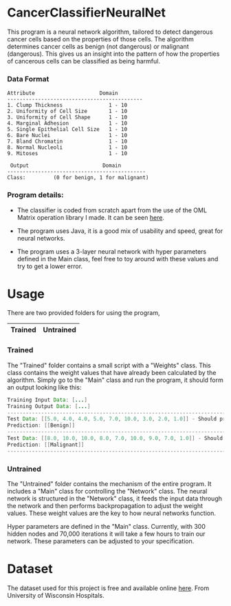 # CancerClassifierNeuralNet
This program is a neural network algorithm, tailored to detect dangerous cancer cells based on the properties of those cells.
The algorithm determines cancer cells as benign (not dangerous) or malignant (dangerous). This gives us an insight into the
pattern of how the properties of cancerous cells can be classified as being harmful.

### Data Format
```
Attribute                     Domain
--------------------------------------------
1. Clump Thickness               1 - 10
2. Uniformity of Cell Size       1 - 10
3. Uniformity of Cell Shape      1 - 10
4. Marginal Adhesion             1 - 10
5. Single Epithelial Cell Size   1 - 10
6. Bare Nuclei                   1 - 10
7. Bland Chromatin               1 - 10
8. Normal Nucleoli               1 - 10
9. Mitoses                       1 - 10

 Output                        Domain
---------------------------------------------
Class:         (0 for benign, 1 for malignant)
```

### Program details:
- The classifier is coded from scratch apart from the use of the OML Matrix operation library
I made. It can be seen [here](https://github.com/BenHenderson09/OpenMatrixLib).

- The program uses Java, it is a good mix of usability and speed, great for neural networks.

- The program uses a 3-layer neural network with hyper parameters defined in the Main class, feel free to toy around with these
values and try to get a lower error. 

# Usage
There are two provided folders for using the program,

Trained        | Untrained   
-------------- | -------------- 

### Trained
The "Trained" folder contains a small script with a "Weights" class. This class contains the weight values that have already been
calculated by the algorithm. Simply go to the "Main" class and run the program, it should form an output looking like this:

```Java
Training Input Data: [...]
Training Output Data: [...]
--------------------------------------------------------------------------------------------------------------------------
Test Data: [[5.0, 4.0, 4.0, 5.0, 7.0, 10.0, 3.0, 2.0, 1.0]] - Should predict benign
Prediction: [[Benign]]
--------------------------------------------------------------------------------------------------------------------------
Test Data: [[8.0, 10.0, 10.0, 8.0, 7.0, 10.0, 9.0, 7.0, 1.0]] - Should predict malignant
Prediction: [[Malignant]]
--------------------------------------------------------------------------------------------------------------------------
```

### Untrained
The "Untrained" folder contains the mechanism of the entire program. It includes a "Main" class for controlling the "Network"
class. The neural network is structured in the "Network" class, it feeds the input data through the network and then 
performs backpropagation to adjust the weight values. These weight values are the key to how neural networks function.

Hyper parameters are defined in the "Main" class. Currently, with 300 hidden nodes and 70,000 iterations it will take a few
hours to train our network. These parameters can be adjusted to your specification.

# Dataset
The dataset used for this project is free and available online [here](https://archive.ics.uci.edu/ml/datasets/Breast+Cancer+Wisconsin+(Original)).
From University of Wisconsin Hospitals.
